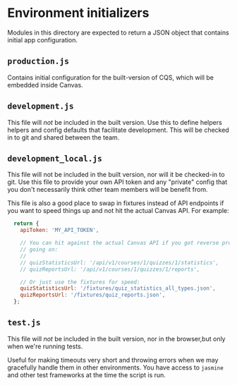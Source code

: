 # Environment initializers

Modules in this directory are expected to return a JSON object that contains
initial app configuration.

## `production.js`

Contains initial configuration for the built-version of CQS, which will be
embedded inside Canvas.

## `development.js`

This file will *not* be included in the built version. Use this to define
helpers helpers and config defaults that facilitate development. This will be
checked in to git and shared between the team.

## `development_local.js`

This file will not be included in the built version, nor will it be checked-in
to git. Use this file to provide your own API token and any "private" config
that you don't necessarily think other team members will be benefit from.

This file is also a good place to swap in fixtures instead of API endpoints if
you want to speed things up and not hit the actual Canvas API. For example:

```javascript
  return {
    apiToken: 'MY_API_TOKEN',

    // You can hit against the actual Canvas API if you got reverse proxy
    // going on:
    //
    // quizStatisticsUrl: '/api/v1/courses/1/quizzes/1/statistics',
    // quizReportsUrl: '/api/v1/courses/1/quizzes/1/reports',

    // Or just use the fixtures for speed:
    quizStatisticsUrl: '/fixtures/quiz_statistics_all_types.json',
    quizReportsUrl: '/fixtures/quiz_reports.json',
  };
```

## `test.js`

This file will *not* be included in the built version, nor in the browser,but only when we're running tests.

Useful for making timeouts very short and throwing errors when we may gracefully handle them in other environments. You have access to `jasmine` and other test frameworks at the time the script is run.